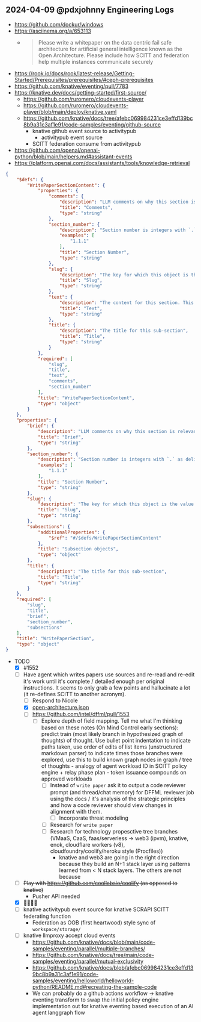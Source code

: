 ## 2024-04-09 @pdxjohnny Engineering Logs

- https://github.com/dockur/windows
- https://asciinema.org/a/653113
  - > Please write a whitepaper on the data centric fail safe architecture for artificial general intelligence known as the Open Architecture. Please include how SCITT and federation help multiple instances communicate securely
- https://rook.io/docs/rook/latest-release/Getting-Started/Prerequisites/prerequisites/#ceph-prerequisites
- https://github.com/knative/eventing/pull/7783
- https://knative.dev/docs/getting-started/first-source/
  - https://github.com/ruromero/cloudevents-player
  - https://github.com/ruromero/cloudevents-player/blob/main/deploy/knative.yaml
  - https://github.com/knative/docs/tree/afebc069984231ce3effd139bc8b9a31c3af1e91/code-samples/eventing/github-source
    - knative github event source to activitypub
      - activitypub event source
    - SCITT federation consume from activitypub
- https://github.com/openai/openai-python/blob/main/helpers.md#assistant-events
- https://platform.openai.com/docs/assistants/tools/knowledge-retrieval

```json
{
    "$defs": {
        "WritePaperSectionContent": {
            "properties": {
                "comments": {
                    "description": "LLM comments on why this section is relevant",
                    "title": "Comments",
                    "type": "string"
                },
                "section_number": {
                    "description": "Section number is integers with `.` as delimiter",
                    "examples": [
                        "1.1.1"
                    ],
                    "title": "Section Number",
                    "type": "string"
                },
                "slug": {
                    "description": "The key for which this object is the value within the parent object",
                    "title": "Slug",
                    "type": "string"
                },
                "text": {
                    "description": "The content for this section. This should be at least 500 words",
                    "title": "Text",
                    "type": "string"
                },
                "title": {
                    "description": "The title for this sub-section",
                    "title": "Title",
                    "type": "string"
                }
            },
            "required": [
                "slug",
                "title",
                "text",
                "comments",
                "section_number"
            ],
            "title": "WritePaperSectionContent",
            "type": "object"
        }
    },
    "properties": {
        "brief": {
            "description": "LLM comments on why this section is relevant, could be the content of the prompt used to generate the section",
            "title": "Brief",
            "type": "string"
        },
        "section_number": {
            "description": "Section number is integers with `.` as delimiter",
            "examples": [
                "1.1.1"
            ],
            "title": "Section Number",
            "type": "string"
        },
        "slug": {
            "description": "The key for which this object is the value within the parent object",
            "title": "Slug",
            "type": "string"
        },
        "subsections": {
            "additionalProperties": {
                "$ref": "#/$defs/WritePaperSectionContent"
            },
            "title": "Subsection objects",
            "type": "object"
        },
        "title": {
            "description": "The title for this sub-section",
            "title": "Title",
            "type": "string"
        }
    },
    "required": [
        "slug",
        "title",
        "brief",
        "section_number",
        "subsections"
    ],
    "title": "WritePaperSection",
    "type": "object"
}
```

- TODO
  - [x] #1552
  - [ ] Have agent which writes papers use sources and re-read and re-edit it's work until it's complete / detailed enough per original instructions. It seems to only grab a few points and hallucinate a lot (it re-defines SCITT to another acronym).
    - [ ] Respond to Nicole
    - [x] [open-architecture.json](https://github.com/intel/dffml/files/14929926/open-architecture.json)
    - [ ] https://github.com/intel/dffml/pull/1553
      - [ ] Explore depth of field mapping. Tell me what I'm thinking based on these notes (On Mind Control early sections): predict train (most likely branch in hypothesized graph of thoughts) of thought. Use bullet point indentation to indicate paths taken, use order of edits of list items (unstructured markdown parser) to indicate times those branches were explored, use this to build known graph nodes in graph / tree of thoughts - analogy of agent workload ID in SCITT policy engine + relay phase plan - token issuance compounds on approved workloads
        - [ ] Instead of `write paper` ask it to output a code reviewer prompt (and thread/chat memory) for DFFML reviewer job using the docs / it's analysis of the strategic principles and how a code reviewer should view changes in alignment with them.
          - [ ] Incorporate threat modeling
        - [ ] Research for `write paper`
        - [ ] Research for technology propesctive tree branches (VMaaS, CaaS, faas/serverless -> web3 (ipvm), knative, enok, cloudflare workers (v8), cloudfoundry/coolify/heroku style (Procfiles))
          - knative and web3 are going in the right direction because they build an N+1 stack layer using patterns learned from < N stack layers. The others are not because 
  - [ ] ~~Play with https://github.com/coollabsio/coolify (as opposed to knative)~~
    - Pusher API needed
  - [x] 🌲🏹🎯🌲
  - [ ] knative activitypub event source for knative SCRAPI SCITT federating function
    - Federation as OOB (first heartwood) style sync of `workspace/storage/`
  - [ ] knative llmproxy accept cloud events
    - https://github.com/knative/docs/blob/main/code-samples/eventing/parallel/multiple-branches/
    - https://github.com/knative/docs/tree/main/code-samples/eventing/parallel/mutual-exclusivity
    - https://github.com/knative/docs/blob/afebc069984231ce3effd139bc8b9a31c3af1e91/code-samples/eventing/helloworld/helloworld-python/README.md#recreating-the-sample-code
    - We can probably do a github actions workflow -> knative eventing transform to swap the initial policy engine implementation out for knative eventing based execution of an AI agent langgraph flow